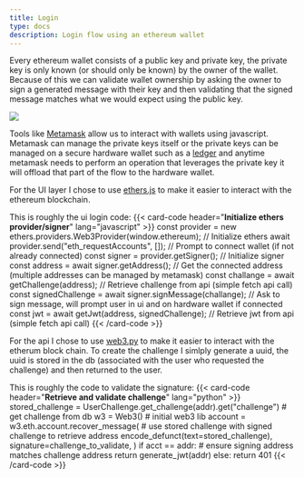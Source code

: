 ```yaml
---
title: Login
type: docs
description: Login flow using an ethereum wallet
---
```


Every ethereum wallet consists of a public key and private key, the private key is only known (or should only be known) by the owner of the wallet. Because of this we can validate wallet ownership by asking the owner to sign a generated message with their key and then validating that the signed message matches what we would expect using the public key.

![](../../arch/login.png)

Tools like [Metamask](https://metamask.io/) allow us to interact with wallets using javascript. Metamask can manage the private keys itself or the private keys can be managed on a secure hardware wallet such as a [ledger](https://www.ledger.com/) and anytime metamask needs to perform an operation that leverages the private key it will offload that part of the flow to the hardware wallet.

For the UI layer I chose to use [ethers.js](https://docs.ethers.io/v5/) to make it easier to interact with the ethereum blockchain.

This is roughly the ui login code:
{{< card-code header="**Initialize ethers provider/signer**" lang="javascript" >}}
const provider = new ethers.providers.Web3Provider(window.ethereum);    // Initialize ethers
await provider.send("eth_requestAccounts", []);                         // Prompt to connect wallet (if not already connected)
const signer = provider.getSigner();                                    // Initialize signer
const address = await signer.getAddress();                              // Get the connected address (multiple addresses can be managed by metamask)
const challange = await getChallenge(address);                          // Retrieve challenge from api (simple fetch api call)
const signedChallenge = await signer.signMessage(challange);            // Ask to sign message, will prompt user in ui and on hardware wallet if connected
const jwt = await getJwt(address, signedChallenge);                     // Retrieve jwt from api (simple fetch api call)
{{< /card-code >}}

For the api I chose to use [web3.py](https://web3py.readthedocs.io/en/stable/) to make it easier to interact with the etherum block chain.
To create the challenge I simlply generate a uuid, the uuid is stored in the db (associated with the user who requested the challenge) and then returned to the user.

This is roughly the code to validate the signature:
{{< card-code header="**Retrieve and validate challenge**" lang="python" >}}
stored_challenge = UserChallenge.get_challenge(addr).get("challenge")   # get challenge from db
w3 = Web3()                                                             # initial web3 lib
account = w3.eth.account.recover_message(                               # use stored challenge with signed challenge to retrieve address
    encode_defunct(text=stored_challenge),
    signature=challenge_to_validate,
)
if acct == addr:                                                        # ensure signing address matches challenge address
    return generate_jwt(addr)
else:
    return 401
{{< /card-code >}}

